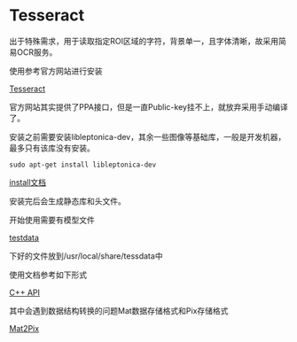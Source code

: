 # Tesseract

出于特殊需求，用于读取指定ROI区域的字符，背景单一，且字体清晰，故采用简易OCR服务。

使用参考官方网站进行安装

[Tesseract](https://tesseract-ocr.github.io/)

官方网站其实提供了PPA接口，但是一直Public-key挂不上，就放弃采用手动编译了。

安装之前需要安装libleptonica-dev，其余一些图像等基础库，一般是开发机器，最多只有该库没有安装。

```
sudo apt-get install libleptonica-dev
```

[install文档](https://tesseract-ocr.github.io/tessdoc/Compiling-%E2%80%93-GitInstallation.html)

安装完后会生成静态库和头文件。

开始使用需要有模型文件

[testdata](https://github.com/tesseract-ocr/tessdata)

下好的文件放到/usr/local/share/tessdata中

使用文档参考如下形式

[C++ API](https://tesseract-ocr.github.io/tessdoc/Examples_C++.html)

其中会遇到数据结构转换的问题Mat数据存储格式和Pix存储格式

[Mat2Pix](https://blog.csdn.net/andylanzhiyong/article/details/83305924)
